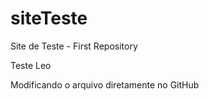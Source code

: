 # siteTeste
Site de Teste - First Repository

Teste Leo

Modificando o arquivo diretamente no GitHub
